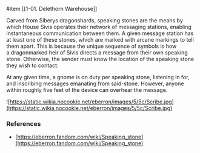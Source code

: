  #item [[1-01. Delethorn Warehouse]]

Carved from Siberys dragonshards, speaking stones are the means by which House Sivis operates their network of messaging stations, enabling instantaneous communication between them. A given message station has at least one of these stones, which are marked with arcane markings to tell them apart. This is because the unique sequence of symbols is how a dragonmarked heir of Sivis directs a message from their own speaking stone. Otherwise, the sender must know the location of the speaking stone they wish to contact.

At any given time, a gnome is on duty per speaking stone, listening in for, and inscribing messages emanating from said-stone. However, anyone within roughly five feet of the device can overhear the message.

![https://static.wikia.nocookie.net/eberron/images/5/5c/Scribe.jpg](https://static.wikia.nocookie.net/eberron/images/5/5c/Scribe.jpg)
### References

* [https://eberron.fandom.com/wiki/Speaking_stone](https://eberron.fandom.com/wiki/Speaking_stone)
